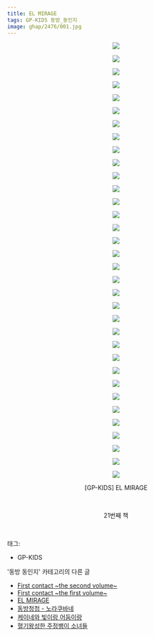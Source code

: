```yaml
---
title: EL MIRAGE
tags: GP-KIDS 동방_동인지
image: ghap/2476/001.jpg
---
```

<div class="article">
<p style="text-align: center; clear: none; float: none;"><img src="{{ site.nasurl }}/ghap/2476/001.jpg"/></p>
<p style="text-align: center; clear: none; float: none;"><img src="{{ site.nasurl }}/ghap/2476/002.jpg"/></p>
<p style="text-align: center; clear: none; float: none;"><img src="{{ site.nasurl }}/ghap/2476/003.jpg"/></p>
<p style="text-align: center; clear: none; float: none;"><img src="{{ site.nasurl }}/ghap/2476/004.jpg"/></p>
<p style="text-align: center; clear: none; float: none;"><img src="{{ site.nasurl }}/ghap/2476/005.jpg"/></p>
<p style="text-align: center; clear: none; float: none;"><img src="{{ site.nasurl }}/ghap/2476/006.jpg"/></p>
<p style="text-align: center; clear: none; float: none;"><img src="{{ site.nasurl }}/ghap/2476/007.jpg"/></p>
<p style="text-align: center; clear: none; float: none;"><img src="{{ site.nasurl }}/ghap/2476/008.jpg"/></p>
<p style="text-align: center; clear: none; float: none;"><img src="{{ site.nasurl }}/ghap/2476/009.jpg"/></p>
<p style="text-align: center; clear: none; float: none;"><img src="{{ site.nasurl }}/ghap/2476/010.jpg"/></p>
<p style="text-align: center; clear: none; float: none;"><img src="{{ site.nasurl }}/ghap/2476/011.jpg"/></p>
<p style="text-align: center; clear: none; float: none;"><img src="{{ site.nasurl }}/ghap/2476/012.jpg"/></p>
<p style="text-align: center; clear: none; float: none;"><img src="{{ site.nasurl }}/ghap/2476/013.jpg"/></p>
<p style="text-align: center; clear: none; float: none;"><img src="{{ site.nasurl }}/ghap/2476/014.jpg"/></p>
<p style="text-align: center; clear: none; float: none;"><img src="{{ site.nasurl }}/ghap/2476/015.jpg"/></p>
<p style="text-align: center; clear: none; float: none;"><img src="{{ site.nasurl }}/ghap/2476/016.jpg"/></p>
<p style="text-align: center; clear: none; float: none;"><img src="{{ site.nasurl }}/ghap/2476/017.jpg"/></p>
<p style="text-align: center; clear: none; float: none;"><img src="{{ site.nasurl }}/ghap/2476/018.jpg"/></p>
<p style="text-align: center; clear: none; float: none;"><img src="{{ site.nasurl }}/ghap/2476/019.jpg"/></p>
<p style="text-align: center; clear: none; float: none;"><img src="{{ site.nasurl }}/ghap/2476/020.jpg"/></p>
<p style="text-align: center; clear: none; float: none;"><img src="{{ site.nasurl }}/ghap/2476/021.jpg"/></p>
<p style="text-align: center; clear: none; float: none;"><img src="{{ site.nasurl }}/ghap/2476/022.jpg"/></p>
<p style="text-align: center; clear: none; float: none;"><img src="{{ site.nasurl }}/ghap/2476/023.jpg"/></p>
<p style="text-align: center; clear: none; float: none;"><img src="{{ site.nasurl }}/ghap/2476/024.jpg"/></p>
<p style="text-align: center; clear: none; float: none;"><img src="{{ site.nasurl }}/ghap/2476/025.jpg"/></p>
<p style="text-align: center; clear: none; float: none;"><img src="{{ site.nasurl }}/ghap/2476/026.jpg"/></p>
<p style="text-align: center; clear: none; float: none;"><img src="{{ site.nasurl }}/ghap/2476/027.jpg"/></p>
<p style="text-align: center; clear: none; float: none;"><img src="{{ site.nasurl }}/ghap/2476/028.jpg"/></p>
<p style="text-align: center; clear: none; float: none;"><img src="{{ site.nasurl }}/ghap/2476/029.jpg"/></p>
<p style="text-align: center; clear: none; float: none;"><img src="{{ site.nasurl }}/ghap/2476/030.jpg"/></p>
<p style="text-align: center; clear: none; float: none;"><img src="{{ site.nasurl }}/ghap/2476/031.jpg"/></p>
<p style="text-align: center; clear: none; float: none;"><img src="{{ site.nasurl }}/ghap/2476/032.jpg"/></p>
<p style="text-align: center; clear: none; float: none;"><img src="{{ site.nasurl }}/ghap/2476/033.jpg"/></p>
<p style="text-align: center; clear: none; float: none;"><img src="{{ site.nasurl }}/ghap/2476/034.jpg"/></p>
<p style="text-align: center; clear: none; float: none;">[GP-KIDS] EL MIRAGE</p>
<p style="text-align: center; clear: none; float: none;"><br/></p>
<p style="text-align: center; clear: none; float: none;">21번째 책</p>
<p><br/></p>
</div><div class="tagTrail">
<p>태그: </p>
<ul>
<li>GP-KIDS</li>
</ul>
</div><div class="another">
<p>'동방 동인지' 카테고리의 다른 글</p>
<ul>
<li><a href="/2016-10-06-ghap_2478">First contact ~the second volume~</a></li>
<li><a href="/2016-10-06-ghap_2477">First contact ~the first volume~</a></li>
<li><a href="/2016-10-06-ghap_2476">EL MIRAGE</a></li>
<li><a href="/2016-10-06-ghap_2475">동방청첩 - 노라쿠바네</a></li>
<li><a href="/2016-10-06-ghap_2474">케이네와 빛이랑 어둠이랑</a></li>
<li><a href="/2016-10-06-ghap_2471">혈기왕성한 주정뱅이 소녀들</a></li>
</ul>
</div><div class="cb_module cb_fluid">
<div class="cb_wrt cb_profile">
</div><!-- commentList close -->
</div>